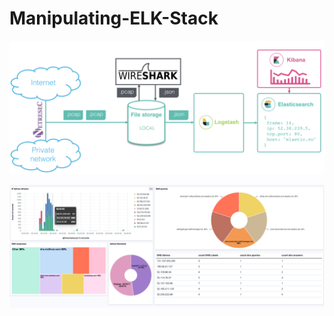# Manipulating-ELK-Stack

![workflow](https://github.com/rayhug0/Docker_ELK_Wireshark/blob/main/pic/workflow.png)

![dashboard](https://github.com/rayhug0/Docker_ELK_Wireshark/blob/main/pic/dashboard.png)

